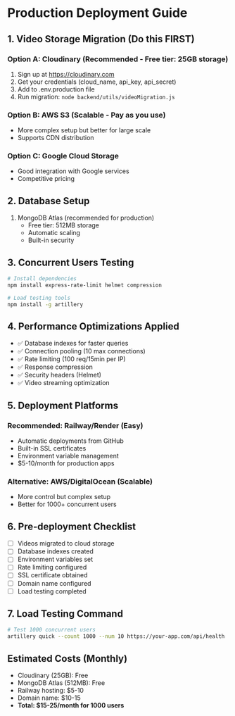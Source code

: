 # Production Deployment Guide

## 1. Video Storage Migration (Do this FIRST)

### Option A: Cloudinary (Recommended - Free tier: 25GB storage)

1. Sign up at https://cloudinary.com
2. Get your credentials (cloud_name, api_key, api_secret)
3. Add to .env.production file
4. Run migration: `node backend/utils/videoMigration.js`

### Option B: AWS S3 (Scalable - Pay as you use)

- More complex setup but better for large scale
- Supports CDN distribution

### Option C: Google Cloud Storage

- Good integration with Google services
- Competitive pricing

## 2. Database Setup

1. MongoDB Atlas (recommended for production)
   - Free tier: 512MB storage
   - Automatic scaling
   - Built-in security

## 3. Concurrent Users Testing

```bash
# Install dependencies
npm install express-rate-limit helmet compression

# Load testing tools
npm install -g artillery
```

## 4. Performance Optimizations Applied

- ✅ Database indexes for faster queries
- ✅ Connection pooling (10 max connections)
- ✅ Rate limiting (100 req/15min per IP)
- ✅ Response compression
- ✅ Security headers (Helmet)
- ✅ Video streaming optimization

## 5. Deployment Platforms

### Recommended: Railway/Render (Easy)

- Automatic deployments from GitHub
- Built-in SSL certificates
- Environment variable management
- $5-10/month for production apps

### Alternative: AWS/DigitalOcean (Scalable)

- More control but complex setup
- Better for 1000+ concurrent users

## 6. Pre-deployment Checklist

- [ ] Videos migrated to cloud storage
- [ ] Database indexes created
- [ ] Environment variables set
- [ ] Rate limiting configured
- [ ] SSL certificate obtained
- [ ] Domain name configured
- [ ] Load testing completed

## 7. Load Testing Command

```bash
# Test 1000 concurrent users
artillery quick --count 1000 --num 10 https://your-app.com/api/health
```

## Estimated Costs (Monthly)

- Cloudinary (25GB): Free
- MongoDB Atlas (512MB): Free
- Railway hosting: $5-10
- Domain name: $10-15
- **Total: $15-25/month for 1000 users**
